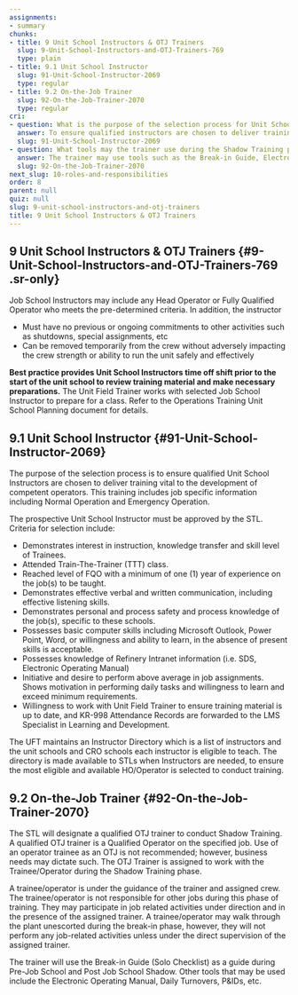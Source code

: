 ```yaml
---
assignments:
- summary
chunks:
- title: 9 Unit School Instructors & OTJ Trainers
  slug: 9-Unit-School-Instructors-and-OTJ-Trainers-769
  type: plain
- title: 9.1 Unit School Instructor
  slug: 91-Unit-School-Instructor-2069
  type: regular
- title: 9.2 On-the-Job Trainer
  slug: 92-On-the-Job-Trainer-2070
  type: regular
cri:
- question: What is the purpose of the selection process for Unit School Instructors?
  answer: To ensure qualified instructors are chosen to deliver training vital to the development of competent operators.
  slug: 91-Unit-School-Instructor-2069
- question: What tools may the trainer use during the Shadow Training phase?
  answer: The trainer may use tools such as the Break-in Guide, Electronic Operating Manual, Daily Turnovers, P&IDs, etc.
  slug: 92-On-the-Job-Trainer-2070
next_slug: 10-roles-and-responsibilities
order: 8
parent: null
quiz: null
slug: 9-unit-school-instructors-and-otj-trainers
title: 9 Unit School Instructors & OTJ Trainers
---
```


## 9 Unit School Instructors & OTJ Trainers {#9-Unit-School-Instructors-and-OTJ-Trainers-769 .sr-only} 

Job School Instructors may include any Head Operator or Fully Qualified Operator who meets the pre-determined criteria. In addition, the instructor

* Must have no previous or ongoing commitments to other activities such as shutdowns, special assignments, etc
* Can be removed temporarily from the crew without adversely impacting the crew strength or ability to run the unit safely and effectively

**Best practice provides Unit School Instructors time off shift prior to the start of the unit school to review training material and make necessary preparations.** The Unit Field Trainer works with selected Job School Instructor to prepare for a class. Refer to the Operations Training Unit School Planning document for details.

## 9.1 Unit School Instructor {#91-Unit-School-Instructor-2069} 

The purpose of the selection process is to ensure qualified Unit School Instructors are chosen to deliver training vital to the development of competent operators. This training includes job specific information including Normal Operation and Emergency Operation. 

The prospective Unit School Instructor must be approved by the STL. Criteria for selection include: 

* Demonstrates interest in instruction, knowledge transfer and skill level of Trainees.
* Attended Train-The-Trainer (TTT) class.
* Reached level of FQO with a minimum of one (1) year of experience on the job(s) to be taught.
* Demonstrates effective verbal and written communication, including effective listening skills.
* Demonstrates personal and process safety and process knowledge of the job(s), specific to these schools.
* Possesses basic computer skills including Microsoft Outlook, Power Point, Word, or willingness and ability to learn, in the absence of present skills is acceptable.
* Possesses knowledge of Refinery Intranet information (i.e. SDS, Electronic Operating Manual)
* Initiative and desire to perform above average in job assignments. Shows motivation in performing daily tasks and willingness to learn and exceed minimum requirements.
* Willingness to work with Unit Field Trainer to ensure training material is up to date, and KR-998 Attendance Records are forwarded to the LMS Specialist in Learning and Development.

The UFT maintains an Instructor Directory which is a list of instructors and the unit schools and CRO schools each instructor is eligible to teach. The directory is made available to STLs when Instructors are needed, to ensure the most eligible and available HO/Operator is selected to conduct training.

## 9.2 On-the-Job Trainer {#92-On-the-Job-Trainer-2070} 

The STL will designate a qualified OTJ trainer to conduct Shadow Training. A qualified OTJ trainer is a Qualified Operator on the specified job. Use of an operator trainee as an OTJ is not recommended; however, business needs may dictate such. The OTJ Trainer is assigned to work with the Trainee/Operator during the Shadow Training phase.

A trainee/operator is under the guidance of the trainer and assigned crew. The trainee/operator is not responsible for other jobs during this phase of training. They may participate in job related activities under direction and in the presence of the assigned trainer. A trainee/operator may walk through the plant unescorted during the break-in phase, however, they will not perform any job-related activities unless under the direct supervision of the assigned trainer. 

The trainer will use the Break-in Guide (Solo Checklist) as a guide during Pre-Job School and Post Job School Shadow. Other tools that may be used include the Electronic Operating Manual, Daily Turnovers, P&IDs, etc.

